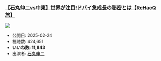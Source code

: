 ### [【石丸伸二vs中東】世界が注目!ドバイ急成長の秘密とは【ReHacQ旅】](https://www.youtube.com/watch?v=2mwUVTAsmoU)
[![](https://img.youtube.com/vi/2mwUVTAsmoU/sddefault.jpg)](https://www.youtube.com/watch?v=2mwUVTAsmoU)
-   公開日: 2025-02-24
-   視聴数: 424,651
-   **いいね数: 11,843**
-   出演者: [石丸伸二](/rehacq_fan/people/石丸伸二 "wikilink")
